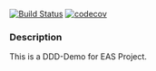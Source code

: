 [![Build Status](https://travis-ci.org/agiledon/eas-ddd.svg?branch=master)](https://travis-ci.org/agiledon/eas-ddd)
[![codecov](https://codecov.io/gh/agiledon/eas-ddd/branch/master/graph/badge.svg)](https://codecov.io/gh/agiledon/eas-ddd)

### Description

This is a DDD-Demo for EAS Project.
